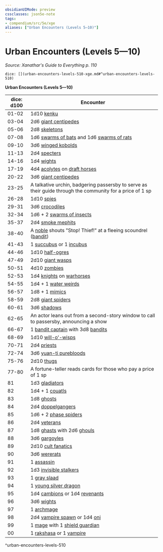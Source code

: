 ```yaml
---
obsidianUIMode: preview
cssclasses: json5e-note
tags:
- compendium/src/5e/xge
aliases: ["Urban Encounters (Levels 5—10)"]
---
```

# Urban Encounters (Levels 5—10)
*Source: Xanathar's Guide to Everything p. 110* 

`dice: [](urban-encounters-levels-510-xge.md#^urban-encounters-levels-510)`

**Urban Encounters (Levels 5—10)**

| dice: d100 | Encounter |
|------------|-----------|
| 01-02 | 1d10 [kenku](/compendium/bestiary/humanoid/kenku.md) |
| 03-04 | 2d6 [giant centipedes](/compendium/bestiary/beast/giant-centipede.md) |
| 05-06 | 2d8 [skeletons](/compendium/bestiary/undead/skeleton.md) |
| 07-08 | 1d6 [swarms of bats](/compendium/bestiary/beast/swarm-of-bats.md) and 1d6 [swarms of rats](/compendium/bestiary/beast/swarm-of-rats.md) |
| 09-10 | 3d6 [winged kobolds](/compendium/bestiary/humanoid/winged-kobold.md) |
| 11-13 | 2d4 [specters](/compendium/bestiary/undead/specter.md) |
| 14-16 | 1d4 [wights](/compendium/bestiary/undead/wight.md) |
| 17-19 | 4d4 [acolytes](/compendium/bestiary/humanoid/acolyte.md) on [draft horses](/compendium/bestiary/beast/draft-horse.md) |
| 20-22 | 3d6 [giant centipedes](/compendium/bestiary/beast/giant-centipede.md) |
| 23-25 | A talkative urchin, badgering passersby to serve as their guide through the community for a price of 1 sp |
| 26-28 | 1d10 [spies](/compendium/bestiary/humanoid/spy.md) |
| 29-31 | 3d6 [crocodiles](/compendium/bestiary/beast/crocodile.md) |
| 32-34 | 1d6 + 2 [swarms of insects](/compendium/bestiary/beast/swarm-of-insects.md) |
| 35-37 | 2d4 [smoke mephits](/compendium/bestiary/elemental/smoke-mephit.md) |
| 38-40 | A [noble](/compendium/bestiary/humanoid/noble.md) shouts "Stop! Thief!" at a fleeing scoundrel ([bandit](/compendium/bestiary/humanoid/bandit.md)) |
| 41-43 | 1 [succubus](/compendium/bestiary/fiend/succubus.md) or 1 [incubus](/compendium/bestiary/fiend/incubus.md) |
| 44-46 | 1d10 [half-ogres](/compendium/bestiary/giant/half-ogre-ogrillon.md) |
| 47-49 | 2d10 [giant wasps](/compendium/bestiary/beast/giant-wasp.md) |
| 50-51 | 4d10 [zombies](/compendium/bestiary/undead/zombie.md) |
| 52-53 | 1d4 [knights](/compendium/bestiary/humanoid/knight.md) on [warhorses](/compendium/bestiary/beast/warhorse.md) |
| 54-55 | 1d4 + 1 [water weirds](/compendium/bestiary/elemental/water-weird.md) |
| 56-57 | 1d8 + 1 [mimics](/compendium/bestiary/monstrosity/mimic.md) |
| 58-59 | 2d8 [giant spiders](/compendium/bestiary/beast/giant-spider.md) |
| 60-61 | 3d6 [shadows](/compendium/bestiary/undead/shadow.md) |
| 62-65 | An actor leans out from a second-story window to call to passersby, announcing a show |
| 66-67 | 1 [bandit captain](/compendium/bestiary/humanoid/bandit-captain.md) with 3d8 [bandits](/compendium/bestiary/humanoid/bandit.md) |
| 68-69 | 1d10 [will-o'-wisps](/compendium/bestiary/undead/will-o-wisp.md) |
| 70-71 | 2d4 [priests](/compendium/bestiary/humanoid/priest.md) |
| 72-74 | 3d6 [yuan-ti purebloods](/compendium/bestiary/humanoid/yuan-ti-pureblood.md) |
| 75-76 | 2d10 [thugs](/compendium/bestiary/humanoid/thug.md) |
| 77-80 | A fortune-teller reads cards for those who pay a price of 1 sp |
| 81 | 1d3 [gladiators](/compendium/bestiary/humanoid/gladiator.md) |
| 82 | 1d4 + 1 [couatls](/compendium/bestiary/celestial/couatl.md) |
| 83 | 1d8 [ghosts](/compendium/bestiary/undead/ghost.md) |
| 84 | 2d4 [doppelgangers](/compendium/bestiary/monstrosity/doppelganger.md) |
| 85 | 1d6 + 2 [phase spiders](/compendium/bestiary/monstrosity/phase-spider.md) |
| 86 | 2d4 [veterans](/compendium/bestiary/humanoid/veteran.md) |
| 87 | 1d8 [ghasts](/compendium/bestiary/undead/ghast.md) with 2d6 [ghouls](/compendium/bestiary/undead/ghoul.md) |
| 88 | 3d6 [gargoyles](/compendium/bestiary/elemental/gargoyle.md) |
| 89 | 2d10 [cult fanatics](/compendium/bestiary/humanoid/cult-fanatic.md) |
| 90 | 3d6 [wererats](/compendium/bestiary/humanoid/wererat.md) |
| 91 | 1 [assassin](/compendium/bestiary/humanoid/assassin.md) |
| 92 | 1d3 [invisible stalkers](/compendium/bestiary/elemental/invisible-stalker.md) |
| 93 | 1 [gray slaad](/compendium/bestiary/aberration/gray-slaad.md) |
| 94 | 1 [young silver dragon](/compendium/bestiary/dragon/young-silver-dragon.md) |
| 95 | 1d4 [cambions](/compendium/bestiary/fiend/cambion.md) or 1d4 [revenants](/compendium/bestiary/undead/revenant.md) |
| 96 | 3d6 [wights](/compendium/bestiary/undead/wight.md) |
| 97 | 1 [archmage](/compendium/bestiary/humanoid/archmage.md) |
| 98 | 2d4 [vampire spawn](/compendium/bestiary/undead/vampire-spawn.md) or 1d4 [oni](/compendium/bestiary/giant/oni.md) |
| 99 | 1 [mage](/compendium/bestiary/humanoid/mage.md) with 1 [shield guardian](/compendium/bestiary/construct/shield-guardian.md) |
| 00 | 1 [rakshasa](/compendium/bestiary/fiend/rakshasa.md) or 1 [vampire](/compendium/bestiary/undead/vampire.md) |
^urban-encounters-levels-510